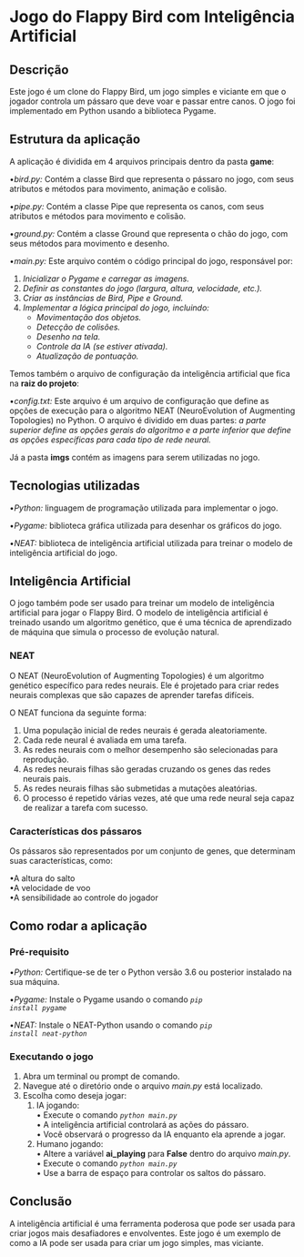 # Jogo do Flappy Bird com Inteligência Artificial

## Descrição

Este jogo é um clone do Flappy Bird, um jogo simples e viciante em que o jogador controla um pássaro que deve voar e passar entre canos. O jogo foi implementado em Python usando a biblioteca Pygame.

## Estrutura da aplicação

A aplicação é dividida em 4 arquivos principais dentro da pasta **game**:

•*bird.py:* Contém a classe Bird que representa o pássaro no jogo, com seus atributos e métodos para movimento, animação e colisão.

•*pipe.py:* Contém a classe Pipe que representa os canos, com seus atributos e métodos para movimento e colisão.

•*ground.py:* Contém a classe Ground que representa o chão do jogo, com seus métodos para movimento e desenho.

•*main.py:* Este arquivo contém o código principal do jogo, responsável por:

   1. *Inicializar o Pygame e carregar as imagens.*
   2. *Definir as constantes do jogo (largura, altura, velocidade, etc.).*
   3. *Criar as instâncias de Bird, Pipe e Ground.*
   4. *Implementar a lógica principal do jogo, incluindo:*
        * *Movimentação dos objetos.*
        * *Detecção de colisões.*
        * *Desenho na tela.*
        * *Controle da IA (se estiver ativada).*
        * *Atualização de pontuação.*

Temos também o arquivo de configuração da inteligência artificial que fica na **raiz do projeto**:

•*config.txt:* Este arquivo é um arquivo de configuração que define as opções de execução para o algoritmo NEAT (NeuroEvolution of Augmenting Topologies) no Python. O arquivo é dividido em duas partes:
*a parte superior define as opções gerais do algoritmo e a parte inferior que define as opções específicas para cada tipo de rede neural.*

Já a pasta **imgs** contém as imagens para serem utilizadas no jogo.

## Tecnologias utilizadas

•*Python:* linguagem de programação utilizada para implementar o jogo.

•*Pygame:* biblioteca gráfica utilizada para desenhar os gráficos do jogo.

•*NEAT:* biblioteca de inteligência artificial utilizada para treinar o modelo de inteligência artificial do jogo.

## Inteligência Artificial

O jogo também pode ser usado para treinar um modelo de inteligência artificial para jogar o Flappy Bird. O modelo de inteligência artificial é treinado usando um algoritmo genético, que é uma técnica de aprendizado de máquina que simula o processo de evolução natural.

### NEAT

O NEAT (NeuroEvolution of Augmenting Topologies) é um algoritmo genético específico para redes neurais. Ele é projetado para criar redes neurais complexas que são capazes de aprender tarefas difíceis.

O NEAT funciona da seguinte forma:

1. Uma população inicial de redes neurais é gerada aleatoriamente.
2. Cada rede neural é avaliada em uma tarefa.
3. As redes neurais com o melhor desempenho são selecionadas para reprodução.
4. As redes neurais filhas são geradas cruzando os genes das redes neurais pais.
5. As redes neurais filhas são submetidas a mutações aleatórias.
6. O processo é repetido várias vezes, até que uma rede neural seja capaz de realizar a tarefa com sucesso.

### Características dos pássaros

Os pássaros são representados por um conjunto de genes, que determinam suas características, como:

•A altura do salto    
•A velocidade de voo   
•A sensibilidade ao controle do jogador

## Como rodar a aplicação

### Pré-requisito

•*Python:* Certifique-se de ter o Python versão 3.6 ou posterior instalado na sua máquina.

•*Pygame:* Instale o Pygame usando o comando
<code>*pip install pygame*</code>

•*NEAT:* Instale o NEAT-Python usando o comando
<code>*pip install neat-python*</code>

### Executando o jogo

1. Abra um terminal ou prompt de comando.
2. Navegue até o diretório onde o arquivo *main.py* está localizado.
3. Escolha como deseja jogar:
   1. IA jogando:  
      • Execute o comando <code>*python main.py*</code>  
      • A inteligência artificial controlará as ações do pássaro.  
      • Você observará o progresso da IA enquanto ela aprende a jogar.
   2. Humano jogando:  
      • Altere a variável **ai_playing** para **False** dentro do arquivo *main.py*.  
      • Execute o comando <code>*python main.py*</code>  
      • Use a barra de espaço para controlar os saltos do pássaro.

## Conclusão

A inteligência artificial é uma ferramenta poderosa que pode ser usada para criar jogos mais desafiadores e envolventes. Este jogo é um exemplo de como a IA pode ser usada para criar um jogo simples, mas viciante.